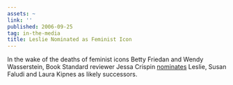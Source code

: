```yaml
---
assets: ~
link: ''
published: 2006-09-25
tag: in-the-media
title: Leslie Nominated as Feminist Icon
---
```

In the wake of the deaths of feminist icons Betty Friedan and Wendy Wasserstein, Book Standard reviewer Jessa Crispin [nominates](http://www.thebookstandard.com/bookstandard/community/commentary_display.jsp?vnu_content_id=1001993933) Leslie, Susan Faludi and Laura Kipnes as likely successors.